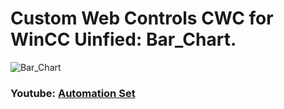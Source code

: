 # Custom Web Controls CWC for WinCC Uinfied: Bar_Chart.


![Bar_Chart](https://github.com/mrwan84/CWC_Bar_Chart/assets/115774949/abaac01d-3bb0-4643-aeee-20eec9468567)

### Youtube: [Automation Set](https://www.youtube.com/c/automationset)
